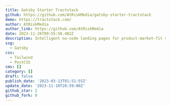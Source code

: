 ```yaml
---
title: Gatsby Starter Tractstack
github: https://github.com/AtRiskMedia/gatsby-starter-tractstack
demo: https://tractstack.com/
author: AtRiskMedia
author_link: https://github.com/AtRiskMedia
date: 2023-11-26T09:55:50.482Z
description: Intelligent no-code landing pages for product-market-fit validation
ssg:
  - Gatsby
css:
  - Tailwind
  - PostCSS
cms: []
category: []
draft: false
publish_date: '2023-03-13T01:51:55Z'
update_date: '2023-11-10T20:59:00Z'
github_star: 2
github_fork: 0
---
```

